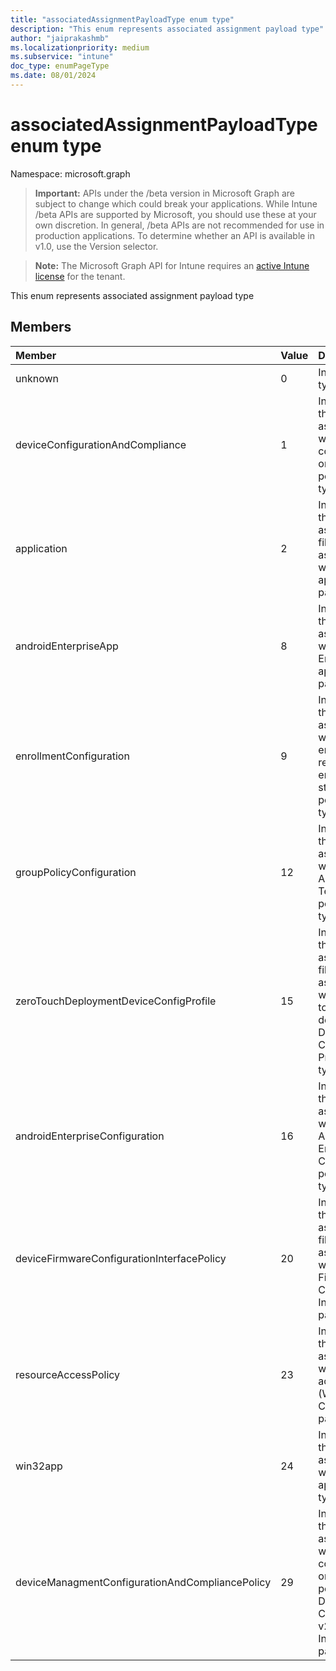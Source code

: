 ```yaml
---
title: "associatedAssignmentPayloadType enum type"
description: "This enum represents associated assignment payload type"
author: "jaiprakashmb"
ms.localizationpriority: medium
ms.subservice: "intune"
doc_type: enumPageType
ms.date: 08/01/2024
---
```


# associatedAssignmentPayloadType enum type

Namespace: microsoft.graph

> **Important:** APIs under the /beta version in Microsoft Graph are subject to change which could break your applications. While Intune /beta APIs are supported by Microsoft, you should use these at your own discretion. In general, /beta APIs are not recommended for use in production applications. To determine whether an API is available in v1.0, use the Version selector.

> **Note:** The Microsoft Graph API for Intune requires an [active Intune license](https://go.microsoft.com/fwlink/?linkid=839381) for the tenant.

This enum represents associated assignment payload type

## Members
|Member|Value|Description|
|:---|:---|:---|
|unknown|0|Invalid payload type|
|deviceConfigurationAndCompliance|1|Indicates that this filter is associated with a configuration or compliance policy payload type|
|application|2|Indicates that this assignment filter is associated with an application payload type|
|androidEnterpriseApp|8|Indicates that this filter is associated with a Android Enterprise application payload type|
|enrollmentConfiguration|9|Indicates that this filter is associated with an enrollment restriction or enrollment status page policy payload type|
|groupPolicyConfiguration|12|Indicates that this filter is associated with an Administrative Template policy payload type|
|zeroTouchDeploymentDeviceConfigProfile|15|Indicates that this assignment filter is associated with Zero touch deployment Device Configuration Profile payload type|
|androidEnterpriseConfiguration|16|Indicates that this filter is associated with an Android Enterprise Configuration policy payload type|
|deviceFirmwareConfigurationInterfacePolicy|20|Indicates that this assignment filter is associated with Device Firmware Configuration Interface(DCFI) payload type|
|resourceAccessPolicy|23|Indicates that this filter is associated with a resource access policy (Wifi, VPN, Certificate) payload type|
|win32app|24|Indicates that this filter is associated with a Win32 app payload type|
|deviceManagmentConfigurationAndCompliancePolicy|29|Indicates that this filter is associated with a configuration or compliance policy on Device Configuration v2 Infrastructure payload type|